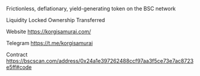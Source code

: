 Frictionless, deflationary, yield-generating token on the BSC network

Liquidity Locked Ownership Transferred

Website https://korgisamurai.com/

Telegram https://t.me/korgisamurai

Contract https://bscscan.com/address/0x24a1e397262488ccf97aa3f5ce73e7ac8723e5ff#code
